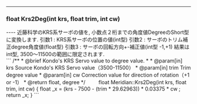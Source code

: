 ----  
<h3>float Krs2Deg(int krs, float trim, int cw)</h3>
----  
近藤科学のKRS系サーボの値を, 小数点２桁までの角度値DegreeのShort型に変換します.   
引数1 : KRS系サーボの位置の値(int型)  
引数2 : サーボのトリム補正degree角度値(float型)  
引数3 : サーボの回転方向+-補正値(int型 -1,+1)  
結果はint型, 3500〜11500の範囲に限定されます.   
  
<br>  
```  
/**
 * @brief Kondo's KRS Servo value to degree value.
 *
 * @param[in] krs Source Kondo's KRS Servo value（3500-11500）
 * @param[in] trim Trim degree value
 * @param[in] cw Correction value for direction of rotation（+1 or -1）
 * @return float, degree
 */
　　
float Meridian::Krs2Deg(int krs, float trim, int cw)
{
    float _x = (krs - 7500 - (trim * 29.62963)) * 0.03375 * cw ;
    return _x;
}
```